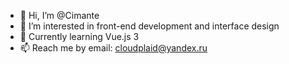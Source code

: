 - 👋 Hi, I’m @Cimante
- 👀 I’m interested in front-end development and interface design
- 🌱 Currently learning Vue.js 3
- 📫 Reach me by email: cloudplaid@yandex.ru
